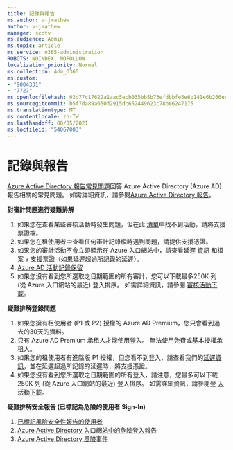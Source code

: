 ```yaml
---
title: 記錄與報告
ms.author: v-jmathew
author: v-jmathew
manager: scotv
ms.audience: Admin
ms.topic: article
ms.service: o365-administration
ROBOTS: NOINDEX, NOFOLLOW
localization_priority: Normal
ms.collection: Adm_O365
ms.custom:
- "9004331"
- "7727"
ms.openlocfilehash: 03d77c17622a1aac5ecb035bb5b73efdbbfe5e6b141e6b266eef8783f612c8b2
ms.sourcegitcommit: b5f7da89a650d2915dc652449623c78be6247175
ms.translationtype: MT
ms.contentlocale: zh-TW
ms.lasthandoff: 08/05/2021
ms.locfileid: "54067003"
---
```

# <a name="logs-and-reporting"></a>記錄與報告

[Azure Active Directory 報告常見問題](https://docs.microsoft.com/azure/active-directory/active-directory-reporting-faq)回答 Azure Active Directory (Azure AD) 報告相關的常見問題。 如需詳細資訊，請參閱[Azure Active Directory 報告](https://docs.microsoft.com/azure/active-directory/reports-monitoring/overview-reports)。

**對審計問題進行疑難排解**

1. 如果您在查看某些審核活動時發生問題，但在此 [清單](https://docs.microsoft.com/azure/active-directory/reports-monitoring/reference-audit-activities)中找不到活動，請將支援票證檔。
2. 如果您在租使用者中查看任何審計記錄檔時遇到問題，請提供支援憑證。
3. 如果您的審計活動不會立即顯示在 Azure 入口網站中，請查看延遲 [資訊](https://docs.microsoft.com/azure/active-directory/reports-monitoring/reference-reports-latencies) 和檔案 a 支援票證（如果延遲超過所記錄的延遲）。
4. [Azure AD 活動記錄保留](https://docs.microsoft.com/azure/active-directory/reports-monitoring/reference-reports-data-retention)
5. 如果您沒有看到您所選取之日期範圍的所有審計，您可以下載最多250K 列 (從 Azure 入口網站的最近) 登入排序。 如需詳細資訊，請參閱 [審核活動下載](https://docs.microsoft.com/azure/active-directory/reports-monitoring/quickstart-download-audit-report)。

**疑難排解登錄問題**

1. 如果您擁有租使用者 (P1 或 P2) 授權的 Azure AD Premium，您只會看到過去的30天的資料。
2. 只有 Azure AD Premium 承租人才能使用登入。 無法使用免費或基本授權承租人。
3. 如果您的租使用者有進階版 P1 授權，但您看不到登入，請查看我們的[延遲資訊](https://docs.microsoft.com/azure/active-directory/reports-monitoring/reference-reports-latencies)，並在延遲超過所記錄的延遲時，將支援憑證。
4. 如果您沒有看到您所選取之日期範圍的所有登入，請注意，您最多可以下載250K 列 (從 Azure 入口網站的最近) 登入排序。 如需詳細資訊，請參閱登 [入活動下載](https://docs.microsoft.com/azure/active-directory/reports-monitoring/concept-sign-ins#download-sign-in-activities)。

**疑難排解安全報告 (已標記為危險的使用者 Sign-In)**

1. [已標記風險安全性報告的使用者](https://docs.microsoft.com/azure/active-directory/reports-monitoring/concept-user-at-risk)
2. [Azure Active Directory 入口網站中的危險登入報告](https://docs.microsoft.com/azure/active-directory/reports-monitoring/concept-risky-sign-ins)
3. [Azure Active Directory 風險事件](https://docs.microsoft.com/azure/active-directory/reports-monitoring/concept-risk-events)
